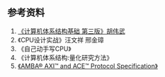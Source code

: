 ## 参考资料

1. [《计算机体系结构基础 第三版》胡伟武](https://foxsen.github.io/archbase/)
2. 《CPU设计实战》汪文祥 邢金璋
3. 《自己动手写CPU》
4. 《计算机体系结构:量化研究方法》
5. [《AMBA® AXI™ and ACE™ Protocol Specification》](document/IHI0022E_amba_axi_and_ace_protocol_spec.pdf)